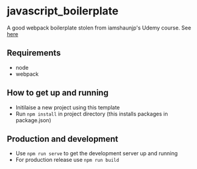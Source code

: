 # javascript_boilerplate
A good webpack boilerplate stolen from iamshaunjp's Udemy course. See [here](https://github.com/iamshaunjp/modern-javascript/tree/lesson-165)

## Requirements
- node
- webpack

## How to get up and running
- Initilaise a new project using this template
- Run `npm install` in project directory (this installs packages in package.json)

## Production and development
- Use `npm run serve` to get the development server up and running
- For production release use `npm run build`
